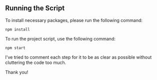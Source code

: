 ## Running the Script

To install necessary packages, please run the following command:

```npm install```

To run the project script, use the following command:

```npm start```


I've tried to comment each step for it to be as clear as possible without cluttering the code too much.

Thank you!